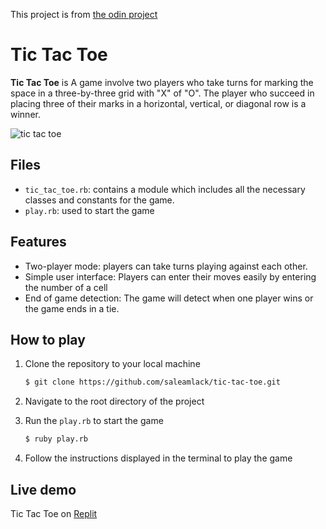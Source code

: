 This project is from [the odin project](https://theodinproject.com)
# Tic Tac Toe

**Tic Tac Toe** is A game involve two players who take turns for marking the space in a three-by-three grid with "X" of "O". The player who succeed in placing three of their marks in a horizontal, vertical, or diagonal row is a winner.

![tic tac toe](https://upload.wikimedia.org/wikipedia/commons/thumb/3/32/Tic_tac_toe.svg/200px-Tic_tac_toe.svg.png)

## Files

- `tic_tac_toe.rb`: contains a module which includes all the necessary classes and constants for the game.
- `play.rb`: used to start the game

## Features

- Two-player mode: players can take turns playing against each other.
- Simple user interface: Players can enter their moves easily by entering the number of a cell
- End of game detection: The game will detect when one player wins or the game ends in a tie.

## How to play
1. Clone the repository to your local machine

    ```bash
    $ git clone https://github.com/saleamlack/tic-tac-toe.git
    ```
2. Navigate to the root directory of the project
3. Run the `play.rb` to start the game

    ```bash
    $ ruby play.rb
    ``` 
4. Follow the instructions displayed in the terminal to play the game

## Live demo

Tic Tac Toe on [Replit](https://replit.com/@Saleamlack/tic-tac-toe?v=1)